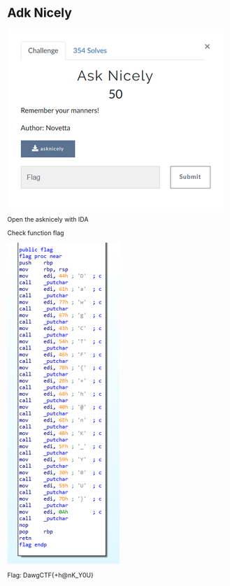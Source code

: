 # Adk Nicely

![](Given/Description.png)

Open the asknicely with IDA

Check function flag

![](Solution/flag.png)

Flag: DawgCTF{+h@nK_Y0U}
